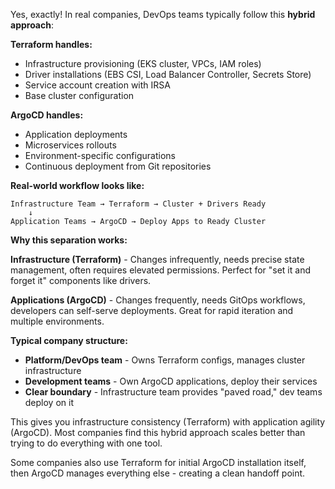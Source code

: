Yes, exactly! In real companies, DevOps teams typically follow this **hybrid approach**:

**Terraform handles:**
- Infrastructure provisioning (EKS cluster, VPCs, IAM roles)
- Driver installations (EBS CSI, Load Balancer Controller, Secrets Store)
- Service account creation with IRSA
- Base cluster configuration

**ArgoCD handles:**
- Application deployments
- Microservices rollouts
- Environment-specific configurations
- Continuous deployment from Git repositories

**Real-world workflow looks like:**

```
Infrastructure Team → Terraform → Cluster + Drivers Ready
    ↓
Application Teams → ArgoCD → Deploy Apps to Ready Cluster
```

**Why this separation works:**

**Infrastructure (Terraform)** - Changes infrequently, needs precise state management, often requires elevated permissions. Perfect for "set it and forget it" components like drivers.

**Applications (ArgoCD)** - Changes frequently, needs GitOps workflows, developers can self-serve deployments. Great for rapid iteration and multiple environments.

**Typical company structure:**
- **Platform/DevOps team** - Owns Terraform configs, manages cluster infrastructure
- **Development teams** - Own ArgoCD applications, deploy their services
- **Clear boundary** - Infrastructure team provides "paved road," dev teams deploy on it

This gives you infrastructure consistency (Terraform) with application agility (ArgoCD). Most companies find this hybrid approach scales better than trying to do everything with one tool.

Some companies also use Terraform for initial ArgoCD installation itself, then ArgoCD manages everything else - creating a clean handoff point.
